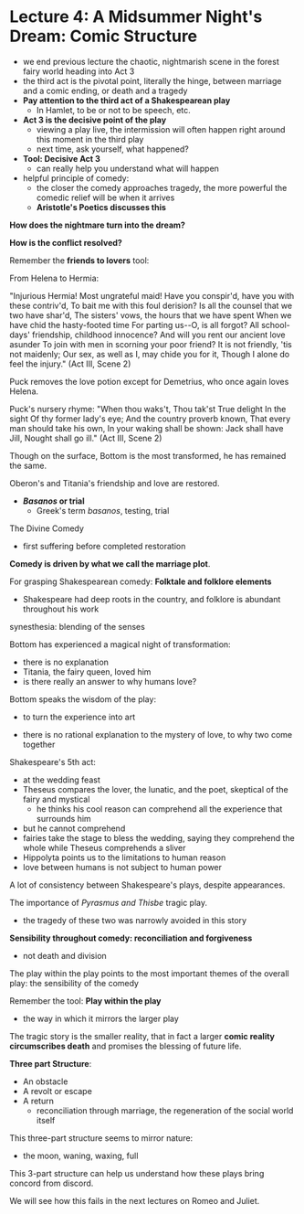 # Lecture 4: A Midsummer Night's Dream: Comic Structure

- we end previous lecture the chaotic, nightmarish scene in the forest fairy world heading into Act 3
- the third act is the pivotal point, literally the hinge, between marriage and a comic ending, or death and a tragedy
- **Pay attention to the third act of a Shakespearean play**
  - In Hamlet, to be or not to be speech, etc.
- **Act 3 is the decisive point of the play**
  - viewing a play live, the intermission will often happen right around this moment in the third play
  - next time, ask yourself, what happened?
- **Tool: Decisive Act 3**
  - can really help you understand what will happen
- helpful principle of comedy:
  - the closer the comedy approaches tragedy, the more powerful the comedic relief will be when it arrives
  - **Aristotle's Poetics discusses this**

**How does the nightmare turn into the dream?**

**How is the conflict resolved?**

Remember the **friends to lovers** tool:

From Helena to Hermia:

"Injurious Hermia! Most ungrateful maid!
Have you conspir'd, have you with these
contriv'd,
To bait me with this foul derision?
Is all the counsel that we two have shar'd,
The sisters' vows, the hours that we have spent
When we have chid the hasty-footed time
For parting us--O, is all forgot?
All school-days' friendship, childhood innocence?
And will you rent our ancient love asunder
To join with men in scorning your poor friend?
It is not friendly, 'tis not maidenly;
Our sex, as well as I, may chide you for it,
Though I alone do feel the injury."
(Act III, Scene 2)



Puck removes the love potion except for Demetrius, who once again loves Helena.

Puck's nursery rhyme:
"When thou waks't,
Thou tak'st
True delight
In the sight
  Of thy former lady's eye;
And the country proverb known,
That every man should take his own,
In your waking shall be shown:
Jack shall have Jill,
Nought shall go ill."
(Act III, Scene 2)

Though on the surface, Bottom is the most transformed, he has remained the same.

Oberon's and Titania's friendship and love are restored.

- **_Basanos_ or trial**
  - Greek's term *basanos*, testing, trial

The Divine Comedy

- first suffering before completed restoration

**Comedy is driven by what we call the marriage plot**.

For grasping Shakespearean comedy: **Folktale and folklore elements**

- Shakespeare had deep roots in the country, and folklore is abundant throughout his work

synesthesia: blending of the senses

Bottom has experienced a magical night of transformation:

- there is no explanation
- Titania, the fairy queen, loved him
- is there really an answer to why humans love?

Bottom speaks the wisdom of the play:

- to turn the experience into art

- there is no rational explanation to the mystery of love, to why two come together

Shakespeare's 5th act:

- at the wedding feast
- Theseus compares the lover, the lunatic, and the poet, skeptical of the fairy and mystical
  - he thinks his cool reason can comprehend all the experience that surrounds him
- but he cannot comprehend
- fairies take the stage to bless the wedding, saying they comprehend the whole while Theseus comprehends a sliver
- Hippolyta points us to the limitations to human reason
- love between humans is not subject to human power

A lot of consistency between Shakespeare's plays, despite appearances.

The importance of *Pyrasmus and Thisbe* tragic play.

- the tragedy of these two was narrowly avoided in this story

**Sensibility throughout comedy: reconciliation and forgiveness**

- not death and division

The play within the play points to the most important themes of the overall play: the sensibility of the comedy

Remember the tool: **Play within the play**

- the way in which it mirrors the larger play

The tragic story is the smaller reality, that in fact a larger **comic reality circumscribes death** and promises the blessing of future life.

**Three part Structure**:

- An obstacle
- A revolt or escape
- A return
  - reconciliation through marriage, the regeneration of the social world itself

This three-part structure seems to mirror nature:

- the moon, waning, waxing, full

This 3-part structure can help us understand how these plays bring concord from discord.

We will see how this fails in the next lectures on Romeo and Juliet.



